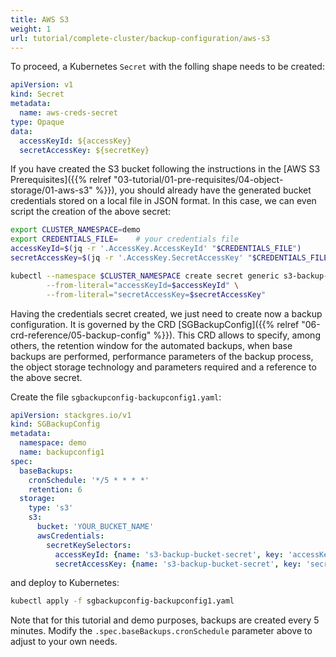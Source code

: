 ```yaml
---
title: AWS S3
weight: 1
url: tutorial/complete-cluster/backup-configuration/aws-s3
---
```


To proceed, a Kubernetes `Secret` with the folling shape needs to be created:

```yaml
apiVersion: v1
kind: Secret
metadata:
  name: aws-creds-secret
type: Opaque
data:
  accessKeyId: ${accessKey}
  secretAccessKey: ${secretKey}
```

If you have created the S3 bucket following the instructions in the
[AWS S3 Prerequisites]({{% relref "03-tutorial/01-pre-requisites/04-object-storage/01-aws-s3" %}}), you should already
have the generated bucket credentials stored on a local file in JSON format. In this case, we can even script the
creation of the above secret:

```bash
export CLUSTER_NAMESPACE=demo
export CREDENTIALS_FILE=    # your credentials file
accessKeyId=$(jq -r '.AccessKey.AccessKeyId' "$CREDENTIALS_FILE")
secretAccessKey=$(jq -r '.AccessKey.SecretAccessKey' "$CREDENTIALS_FILE")

kubectl --namespace $CLUSTER_NAMESPACE create secret generic s3-backup-bucket-secret \
        --from-literal="accessKeyId=$accessKeyId" \
        --from-literal="secretAccessKey=$secretAccessKey"
```

Having the credentials secret created, we just need to create now a backup configuration. It is governed by the CRD
[SGBackupConfig]({{% relref "06-crd-reference/05-backup-config" %}}). This CRD allows to specify, among others, the
retention window for the automated backups, when base backups are performed, performance parameters of the backup
process, the object storage technology and parameters required and a reference to the above secret.

Create the file `sgbackupconfig-backupconfig1.yaml`:

```yaml
apiVersion: stackgres.io/v1
kind: SGBackupConfig
metadata:
  namespace: demo
  name: backupconfig1
spec:
  baseBackups:
    cronSchedule: '*/5 * * * *'
    retention: 6
  storage:
    type: 's3'
    s3:
      bucket: 'YOUR_BUCKET_NAME'
      awsCredentials:
        secretKeySelectors:
          accessKeyId: {name: 's3-backup-bucket-secret', key: 'accessKeyId'}
          secretAccessKey: {name: 's3-backup-bucket-secret', key: 'secretAccessKey'}
```

and deploy to Kubernetes:

```bash
kubectl apply -f sgbackupconfig-backupconfig1.yaml
```

Note that for this tutorial and demo purposes, backups are created every 5 minutes. Modify the
`.spec.baseBackups.cronSchedule` parameter above to adjust to your own needs.

